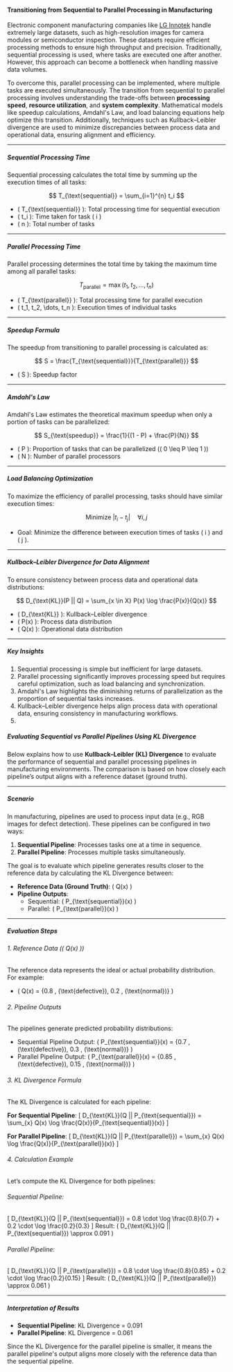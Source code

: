 #### Transitioning from Sequential to Parallel Processing in Manufacturing
Electronic component manufacturing companies like [LG Innotek](https://www.lginnotek.com/main/main.do) handle extremely large datasets, such as high-resolution images for camera modules or semiconductor inspection. These datasets require efficient processing methods to ensure high throughput and precision. Traditionally, sequential processing is used, where tasks are executed one after another. However, this approach can become a bottleneck when handling massive data volumes.

To overcome this, parallel processing can be implemented, where multiple tasks are executed simultaneously. The transition from sequential to parallel processing involves understanding the trade-offs between **processing speed**, **resource utilization**, and **system complexity**. Mathematical models like speedup calculations, Amdahl's Law, and load balancing equations help optimize this transition. Additionally, techniques such as Kullback–Leibler divergence are used to minimize discrepancies between process data and operational data, ensuring alignment and efficiency.

---

##### Sequential Processing Time
Sequential processing calculates the total time by summing up the execution times of all tasks:

$$
T_{\text{sequential}} = \sum_{i=1}^{n} t_i
$$

- \( T_{\text{sequential}} \): Total processing time for sequential execution  
- \( t_i \): Time taken for task \( i \)  
- \( n \): Total number of tasks  

---

##### Parallel Processing Time

Parallel processing determines the total time by taking the maximum time among all parallel tasks:

$$
T_{\text{parallel}} = \max(t_1, t_2, \dots, t_n)
$$

- \( T_{\text{parallel}} \): Total processing time for parallel execution  
- \( t_1, t_2, \dots, t_n \): Execution times of individual tasks  

---

##### Speedup Formula

The speedup from transitioning to parallel processing is calculated as:

$$
S = \frac{T_{\text{sequential}}}{T_{\text{parallel}}}
$$

- \( S \): Speedup factor  

---

##### Amdahl's Law

Amdahl's Law estimates the theoretical maximum speedup when only a portion of tasks can be parallelized:

$$
S_{\text{speedup}} = \frac{1}{(1 - P) + \frac{P}{N}}
$$

- \( P \): Proportion of tasks that can be parallelized (\( 0 \leq P \leq 1 \))  
- \( N \): Number of parallel processors  

---

##### Load Balancing Optimization

To maximize the efficiency of parallel processing, tasks should have similar execution times:

$$
\text{Minimize} \; \left| t_i - t_j \right| \quad \forall i, j
$$

- Goal: Minimize the difference between execution times of tasks \( i \) and \( j \).  

---

##### Kullback–Leibler Divergence for Data Alignment

To ensure consistency between process data and operational data distributions:

$$
D_{\text{KL}}(P || Q) = \sum_{x \in X} P(x) \log \frac{P(x)}{Q(x)}
$$

- \( D_{\text{KL}} \): Kullback–Leibler divergence  
- \( P(x) \): Process data distribution  
- \( Q(x) \): Operational data distribution  

---

##### Key Insights

1. Sequential processing is simple but inefficient for large datasets.  
2. Parallel processing significantly improves processing speed but requires careful optimization, such as load balancing and synchronization.  
3. Amdahl's Law highlights the diminishing returns of parallelization as the proportion of sequential tasks increases.  
4. Kullback–Leibler divergence helps align process data with operational data, ensuring consistency in manufacturing workflows.
5. 

##### Evaluating Sequential vs Parallel Pipelines Using KL Divergence

Below explains how to use **Kullback–Leibler (KL) Divergence** to evaluate the performance of sequential and parallel processing pipelines in manufacturing environments. The comparison is based on how closely each pipeline’s output aligns with a reference dataset (ground truth).

---

##### Scenario
In manufacturing, pipelines are used to process input data (e.g., RGB images for defect detection). These pipelines can be configured in two ways:
1. **Sequential Pipeline**: Processes tasks one at a time in sequence.
2. **Parallel Pipeline**: Processes multiple tasks simultaneously.

The goal is to evaluate which pipeline generates results closer to the reference data by calculating the KL Divergence between:
- **Reference Data (Ground Truth)**: \( Q(x) \)
- **Pipeline Outputs**:
  - Sequential: \( P_{\text{sequential}}(x) \)
  - Parallel: \( P_{\text{parallel}}(x) \)

---

##### Evaluation Steps

###### 1. Reference Data (\( Q(x) \))
The reference data represents the ideal or actual probability distribution. For example:
- \( Q(x) = \{0.8 \, (\text{defective}), 0.2 \, (\text{normal})\} \)

###### 2. Pipeline Outputs
The pipelines generate predicted probability distributions:
- Sequential Pipeline Output: \( P_{\text{sequential}}(x) = \{0.7 \, (\text{defective}), 0.3 \, (\text{normal})\} \)
- Parallel Pipeline Output: \( P_{\text{parallel}}(x) = \{0.85 \, (\text{defective}), 0.15 \, (\text{normal})\} \)

###### 3. KL Divergence Formula
The KL Divergence is calculated for each pipeline:

**For Sequential Pipeline**:
\[
D_{\text{KL}}(Q || P_{\text{sequential}}) = \sum_{x} Q(x) \log \frac{Q(x)}{P_{\text{sequential}}(x)}
\]

**For Parallel Pipeline**:
\[
D_{\text{KL}}(Q || P_{\text{parallel}}) = \sum_{x} Q(x) \log \frac{Q(x)}{P_{\text{parallel}}(x)}
\]

###### 4. Calculation Example
Let’s compute the KL Divergence for both pipelines:

###### Sequential Pipeline:
\[
D_{\text{KL}}(Q || P_{\text{sequential}}) = 0.8 \cdot \log \frac{0.8}{0.7} + 0.2 \cdot \log \frac{0.2}{0.3}
\]
Result: \( D_{\text{KL}}(Q || P_{\text{sequential}}) \approx 0.091 \)

###### Parallel Pipeline:

\[
D_{\text{KL}}(Q || P_{\text{parallel}}) = 0.8 \cdot \log \frac{0.8}{0.85} + 0.2 \cdot \log \frac{0.2}{0.15}
\]
Result: \( D_{\text{KL}}(Q || P_{\text{parallel}}) \approx 0.061 \)

---

##### Interpretation of Results

- **Sequential Pipeline**: KL Divergence = 0.091  
- **Parallel Pipeline**: KL Divergence = 0.061  

Since the KL Divergence for the parallel pipeline is smaller, it means the parallel pipeline's output aligns more closely with the reference data than the sequential pipeline.
